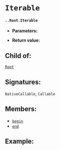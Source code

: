 # `Iterable`

#### `..Root.Iterable`

* **Parameters:**

* **Return value:**

## Child of:

[`Root`](docs..Root.md)

## Signatures:

`NativeCallable`, `Callable`

## Members:

- [`begin`](docs..Root.Iterable.begin.md)
- [`end`](docs..Root.Iterable.end.md)


## Example:

